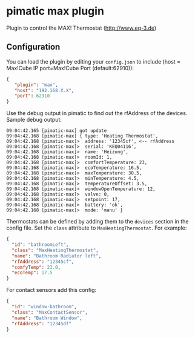 pimatic max plugin
=======================

Plugin to control the MAX! Thermostat (http://www.eq-3.de)

Configuration
-------------
You can load the plugin by editing your `config.json` to include (host = Max!Cube IP port=Max!Cube Port (default:62910)):

````json
{ 
   "plugin": "max",
   "host": "192.168.X.X",
   "port": 62910
}
````

Use the debug output in pimatic to find out the rfAddress of the devices. Sample debug output:

````
09:04:42.165 [pimatic-max] got update
09:04:42.168 [pimatic-max] { type: 'Heating Thermostat',
09:04:42.168 [pimatic-max]>  address: '12345cf', <-- rfAddress
09:04:42.168 [pimatic-max]>  serial: 'KEQ04116',
09:04:42.168 [pimatic-max]>  name: 'Heizung',
09:04:42.168 [pimatic-max]>  roomId: 1,
09:04:42.168 [pimatic-max]>  comfortTemperature: 23,
09:04:42.168 [pimatic-max]>  ecoTemperature: 16.5,
09:04:42.168 [pimatic-max]>  maxTemperature: 30.5,
09:04:42.168 [pimatic-max]>  minTemperature: 4.5,
09:04:42.168 [pimatic-max]>  temperatureOffset: 3.5,
09:04:42.168 [pimatic-max]>  windowOpenTemperature: 12,
09:04:42.168 [pimatic-max]>  valve: 0,
09:04:42.168 [pimatic-max]>  setpoint: 17,
09:04:42.168 [pimatic-max]>  battery: 'ok',
09:04:42.168 [pimatic-max]>  mode: 'manu' }
````
  
Thermostats can be defined by adding them to the `devices` section in the config file.
Set the `class` attribute to `MaxHeatingThermostat`. For example:

```json
{ 
  "id": "bathroomLeft",
  "class": "MaxHeatingThermostat", 
  "name": "Bathroom Radiator left",
  "rfAddress": "12345cf",
  "comfyTemp": 23.0,
  "ecoTemp": 17.5
}
```

For contact sensors add this config:

```json
{ 
  "id": "window-bathroom",
  "class": "MaxContactSensor", 
  "name": "Bathroom Window",
  "rfAddress": "12345df"
}
```
